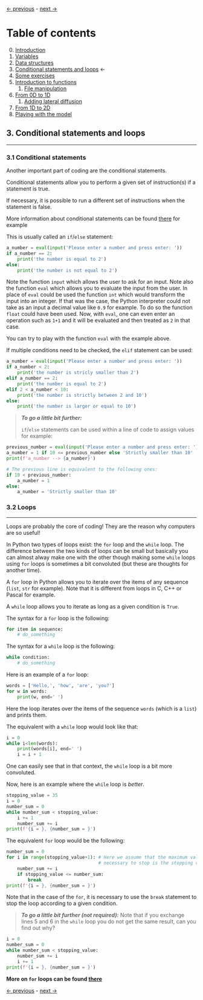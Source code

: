 [&larr; previous](2-Data-Structures.md) - [next &rarr;](4-Some-Exercises.md)

# Table of contents
0. [Introduction](0-Introduction.md)
1. [Variables](1-Variables.md)
2. [Data structures](2-Data-Structures.md)
3. [Conditional statements and loops](3-Conditional-Statements-Loops.md) &larr;
4. [Some exercises](4-Some-Exercises.md)
5. [Introduction to functions](5-0-Introduction-function.md)
    1. [File manipulation](5-1-File-manipulation.md)
6. [From 0D to 1D](6-1-From-0D-to-1D.md)
    1. [Adding lateral diffusion](6-2-Adding-lateral-diffusion.md)
7. [From 1D to 2D](7-From-1D-to-2D.md)
8. [Playing with the model](8-Playing-with-the-model.md)

## 3. Conditional statements and loops
---
### 3.1 Conditional statements
Another important part of coding are the conditional statements.

Conditional statements allow you to perform a given set of instruction(s) if a statement is true.

If necessary, it is possible to run a different set of instructions when the statement is false.

More information about conditional statements can be found [there](https://docs.python.org/3/tutorial/datastructures.html#more-on-conditions) for example

This is usually called an `if`/`else` statement:


```python
a_number = eval(input('Please enter a number and press enter: '))
if a_number == 2:
    print('the number is equal to 2')
else:
    print('the number is not equal to 2')
```

Note the function `input` which allows the user to ask for an input.
Note also the function `eval` which allows you to evaluate the input from the user.
In place of `eval` could be used the function `int` which would transform the input into an integer.
If that was the case, the Python interpreter could not take as an input a decimal value like `0.9` for example.
To do so the function `float` could have been used. Now, with `eval`, one can even enter an operation such as `1+1` and it will be evaluated and then treated as `2` in that case.

You can try to play with the function `eval` with the example above.

If multiple conditions need to be checked, the `elif` statement can be used:


```python
a_number = eval(input('Please enter a number and press enter: '))
if a_number < 2:
    print('the number is stricly smaller than 2')
elif a_number == 2:
    print('the number is equal to 2')
elif 2 < a_number < 10:
    print('the number is strictly between 2 and 10')
else:
    print('the number is larger or equal to 10')
```

> _**To go a little bit further:**_
>
> `if`/`else` statements can be used within a line of code to assign values for example:


```python
previous_number = eval(input('Please enter a number and press enter: '))
a_number = 1 if 10 <= previous_number else 'Strictly smaller than 10'
print(f'a_number --> {a_number}')

# The previous line is equivalent to the following ones:
if 10 < previous_number:
    a_number = 1
else:
    a_number = 'Strictly smaller than 10'
```

### 3.2 Loops
---
Loops are probably the core of coding! They are the reason why computers are so useful!

In Python two types of loops exist: the `for` loop and the `while` loop.
The difference between the two kinds of loops can be small but basically you can almost alway make one with the other though making some `while` loops using `for` loops is sometimes a bit convoluted (but these are thoughts for another time).

A `for` loop in Python allows you to iterate over the items of any sequence (`list`, `str` for example). Note that it is different from loops in C, C++ or Pascal for example.

A `while` loop allows you to iterate as long as a given condition is `True`.

The syntax for a `for` loop is the following:
```python
for item in sequence:
    # do_something
```

The syntax for a `while` loop is the following:
```python
while condition:
    # do_something
```

Here is an example of a `for` loop:


```python
words = ['Hello,', 'how', 'are', 'you?']
for w in words:
    print(w, end=' ')
```

Here the loop iterates over the items of the sequence `words` (which is a `list`) and prints them.

The equivalent with a `while` loop would look like that:


```python
i = 0
while i<len(words):
    print(words[i], end=' ')
    i = i + 1
```

One can easily see that in that context, the `while` loop is a bit more convoluted.

Now, here is an example where the `while` loop is _better_.


```python
stopping_value = 35
i = 0
number_sum = 0
while number_sum < stopping_value:
    i += 1
    number_sum += i
print(f'{i = }, {number_sum = }')
```

The equivalent `for` loop would be the following:


```python
number_sum = 0
for i in range(stopping_value+1): # Here we assume that the maximum value
                                  # necessary to stop is the stopping value itself
    number_sum += i
    if stopping_value <= number_sum:
        break
print(f'{i = }, {number_sum = }')
```

Note that in the case of the `for`, it is necessary to use the ```break``` statement to stop the loop according to a given condition.

> _**To go a little bit further (not required):**_
> Note that if you exchange lines 5 and 6 in the `while` loop you do not get the same result, can you find out why?


```python
i = 0
number_sum = 0
while number_sum < stopping_value:
    number_sum += i
    i += 1
print(f'{i = }, {number_sum = }')
```

**More on `for` loops can be found [there](https://docs.python.org/3/tutorial/controlflow.html#for-statements)**

[&larr; previous](2-Data-Structures.md) - [next &rarr;](4-Some-Exercises.md)